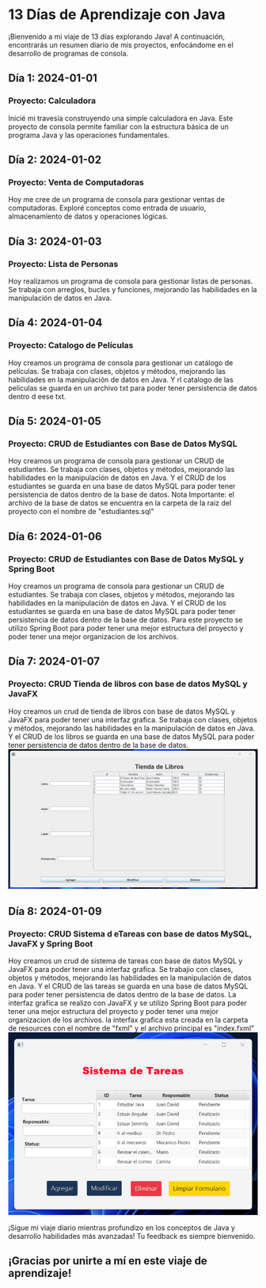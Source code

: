 # 13 Días de Aprendizaje con Java

¡Bienvenido a mi viaje de 13 días explorando Java! 
A continuación, encontrarás un resumen diario de mis proyectos, enfocándome en el desarrollo de programas de consola.

## Día 1: 2024-01-01
### Proyecto: Calculadora
Inicié mi travesía construyendo una simple calculadora en Java. 
Este proyecto de consola permite familiar con la estructura básica de un programa Java y las operaciones fundamentales.

## Día 2: 2024-01-02
### Proyecto: Venta de Computadoras
Hoy me cree de un programa de consola para gestionar ventas de computadoras. 
Exploré conceptos como entrada de usuario, almacenamiento de datos y operaciones lógicas.

## Día 3: 2024-01-03
### Proyecto: Lista de Personas
Hoy realizamos un programa de consola para gestionar listas de personas. 
Se trabaja con arreglos, bucles y funciones, mejorando las habilidades en la manipulación de datos en Java.

## Día 4: 2024-01-04
### Proyecto: Catalogo de Películas
Hoy creamos un programa de consola para gestionar un catálogo de películas.
Se trabaja con clases, objetos y métodos, mejorando las habilidades en la manipulación de datos en Java.
Y rl catalogo de las peliculas se guarda en un archivo txt para poder tener persistencia de datos dentro d eese txt.

## Día 5: 2024-01-05
### Proyecto: CRUD de Estudiantes con Base de Datos MySQL
Hoy creamos un programa de consola para gestionar un CRUD de estudiantes.
Se trabaja con clases, objetos y métodos, mejorando las habilidades en la manipulación de datos en Java.
Y el CRUD de los estudiantes se guarda en una base de datos MySQL para poder tener persistencia de datos dentro de la base de datos.
Nota Importante: el archivo de la base de datos se encuentra en la carpeta de la raiz del proyecto con el nombre de "estudiantes.sql"

## Día 6: 2024-01-06
### Proyecto: CRUD de Estudiantes con Base de Datos MySQL y Spring Boot
Hoy creamos un programa de consola para gestionar un CRUD de estudiantes.
Se trabaja con clases, objetos y métodos, mejorando las habilidades en la manipulación de datos en Java.
Y el CRUD de los estudiantes se guarda en una base de datos MySQL para poder tener persistencia de datos dentro de la base de datos.
Para este proyecto se utilizo Spring Boot para poder tener una mejor estructura del proyecto y poder tener una mejor organizacion de los archivos.

## Día 7: 2024-01-07
### Proyecto: CRUD Tienda de libros con base de datos MySQL y JavaFX
Hoy creamos un crud de tienda de libros con base de datos MySQL y JavaFX para poder tener una interfaz grafica.
Se trabaja con clases, objetos y métodos, mejorando las habilidades en la manipulación de datos en Java.
Y el CRUD de los libros se guarda en una base de datos MySQL para poder tener persistencia de datos dentro de la base de datos.
<img src="Dia7-TiendaLibrosJavaFX/src/img/img.png" title="Imagen de la interfas de tienda de libros"/>


## Día 8: 2024-01-09
### Proyecto: CRUD Sistema d eTareas con base de datos MySQL, JavaFX y Spring Boot 
Hoy creamos un crud de sistema de tareas con base de datos MySQL y JavaFX para poder tener una interfaz grafica.
Se trabajio con clases, objetos y métodos, mejorando las habilidades en la manipulación de datos en Java.
Y el CRUD de las tareas se guarda en una base de datos MySQL para poder tener persistencia de datos dentro de la base de datos.
La interfaz grafica se realizo con JavaFX y se utilizo Spring Boot para poder tener una mejor estructura del proyecto y poder tener una mejor organizacion de los archivos.
la interfax grafica esta creada en la carpeta de resources con el nombre de "fxml" y el archivo principal es "index.fxml"
<img src="Dia8-SistemaTareasJavaFX/src/img/img.png" title="Imagen de la interfas de sistema de tareas"/>



¡Sigue mi viaje diario mientras profundizo en los conceptos de Java y desarrollo habilidades más avanzadas! 
Tu feedback es siempre bienvenido. 

## ¡Gracias por unirte a mí en este viaje de aprendizaje!
